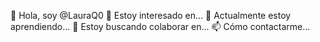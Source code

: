 👋 Hola, soy @LauraQ0
👀 Estoy interesado en...
🌱 Actualmente estoy aprendiendo...
💞️ Estoy buscando colaborar en...
📫 Cómo contactarme...
<!---
LauraQ0/LauraQ0 is a ✨ special ✨ repository because its `README.md` (this file) appears on your GitHub profile.
You can click the Preview link to take a look at your changes.
--->
